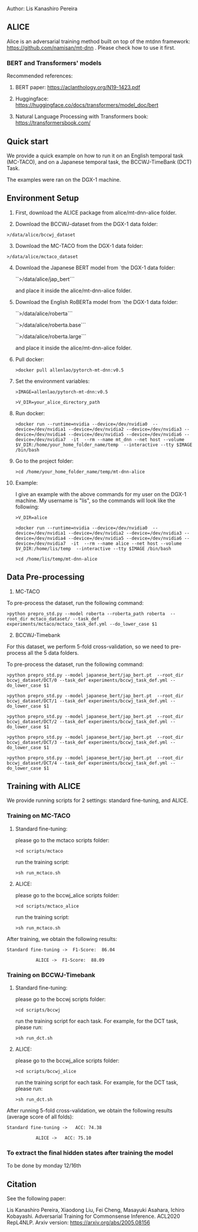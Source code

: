 
Author: Lis Kanashiro Pereira

## ALICE

Alice is an adversarial training method built on top of the mtdnn framework: https://github.com/namisan/mt-dnn . Please check how to use it first. 

### BERT and Transformers' models

Recommended references:

1) BERT paper: https://aclanthology.org/N19-1423.pdf

2) Huggingface: https://huggingface.co/docs/transformers/model_doc/bert

3) Natural Language Processing with Transformers book: https://transformersbook.com/

## Quick start

We provide a quick example on how to run it on an English temporal task (MC-TACO), and on a Japanese temporal task, the BCCWJ-TimeBank (DCT) Task.

The examples were ran on the DGX-1 machine. 

## Environment Setup

1) First, download the ALICE package from alice/mt-dnn-alice folder.

2) Download the BCCWJ-dataset from the DGX-1 data folder: 

```>/data/alice/bccwj_dataset```

3) Download the MC-TACO from the DGX-1 data folder: 

```>/data/alice/mctaco_dataset```

4) Download the Japanese BERT model from `the DGX-1 data folder: 

    ``>/data/alice/jap_bert``` 
    
    and place it inside the alice/mt-dnn-alice folder.
    
5) Download the English RoBERTa model from `the DGX-1 data folder: 

    ``>/data/alice/roberta``` 
    
    ``>/data/alice/roberta.base```
    
    ``>/data/alice/roberta.large```
    
    and place it inside the alice/mt-dnn-alice folder.

6) Pull docker: 

    ```>docker pull allenlao/pytorch-mt-dnn:v0.5```

7) Set the environment variables:

    ```>IMAGE=allenlao/pytorch-mt-dnn:v0.5```
    
    ```>V_DIR=your_alice_directory_path```

8) Run docker:

    ```>docker run --runtime=nvidia --device=/dev/nvidia0  --device=/dev/nvidia1 --device=/dev/nvidia2 --device=/dev/nvidia3 --device=/dev/nvidia4 --device=/dev/nvidia5 --device=/dev/nvidia6 --device=/dev/nvidia7  -it  --rm --name mt_dnn --net host --volume $V_DIR:/home/your_home_folder_name/temp  --interactive --tty $IMAGE /bin/bash```

9) Go to the project folder:
    
    ```>cd /home/your_home_folder_name/temp/mt-dnn-alice```
    
10) Example:

    I give an example with the above commands for my user on the DGX-1 machine. My username is "lis", so the commands will look like the following:
    
    ```>V_DIR=alice```
    
    ```>docker run --runtime=nvidia --device=/dev/nvidia0  --device=/dev/nvidia1 --device=/dev/nvidia2 --device=/dev/nvidia3 --device=/dev/nvidia4 --device=/dev/nvidia5 --device=/dev/nvidia6 --device=/dev/nvidia7  -it  --rm --name alice --net host --volume $V_DIR:/home/lis/temp  --interactive --tty $IMAGE /bin/bash```

    ```>cd /home/lis/temp/mt-dnn-alice```
    
## Data Pre-processing

1) MC-TACO

To pre-process the dataset, run the following command:

```>python prepro_std.py --model roberta --roberta_path roberta  --root_dir mctaco_dataset/ --task_def experiments/mctaco/mctaco_task_def.yml --do_lower_case $1```


2) BCCWJ-Timebank

For this dataset, we perform 5-fold cross-validation, so we need to pre-process all the 5 data folders.

To pre-process the dataset, run the following command:

```>python prepro_std.py --model japanese_bert/jap_bert.pt  --root_dir bccwj_dataset/DCT/0 --task_def experiments/bccwj_task_def.yml --do_lower_case $1```

```>python prepro_std.py --model japanese_bert/jap_bert.pt  --root_dir bccwj_dataset/DCT/1 --task_def experiments/bccwj_task_def.yml --do_lower_case $1```

```>python prepro_std.py --model japanese_bert/jap_bert.pt  --root_dir bccwj_dataset/DCT/2 --task_def experiments/bccwj_task_def.yml --do_lower_case $1```

```>python prepro_std.py --model japanese_bert/jap_bert.pt  --root_dir bccwj_dataset/DCT/3 --task_def experiments/bccwj_task_def.yml --do_lower_case $1```

```>python prepro_std.py --model japanese_bert/jap_bert.pt  --root_dir bccwj_dataset/DCT/4 --task_def experiments/bccwj_task_def.yml --do_lower_case $1```


## Training with ALICE

We provide running scripts for 2 settings: standard fine-tuning, and ALICE.

### Training on MC-TACO

1) Standard fine-tuning: 

    please go to the mctaco scripts folder: 
    
    ```>cd scripts/mctaco```
    
    run the training script:
    
    ```>sh run_mctaco.sh```
    
2) ALICE:

    please go to the bccwj_alice scripts folder: 
    
    ```>cd scripts/mctaco_alice```
    
    run the training script:
    
    ```>sh run_mctaco.sh```

After training, we obtain the following results: 

	Standard fine-tuning ->  F1-Score:  86.04

               ALICE ->  F1-Score:  88.09

### Training on BCCWJ-Timebank

1) Standard fine-tuning: 

    please go to the bccwj scripts folder: 
    
    ```>cd scripts/bccwj```
    
    run the training script for each task. For example, for the DCT task, please run:
    
    ```>sh run_dct.sh```
    
2) ALICE:

    please go to the bccwj_alice scripts folder: 
    
    ```>cd scripts/bccwj_alice```
    
    run the training script for each task. For example, for the DCT task, please run:
    
    ```>sh run_dct.sh```


After running 5-fold cross-validation, we obtain the following results (average score of all folds): 

	Standard fine-tuning ->   ACC: 74.38
         
               ALICE ->   ACC: 75.10 
     
### To extract the final hidden states after training the model

To be done by monday 12/16th

## Citation
See the following paper:

Lis Kanashiro Pereira, Xiaodong Liu, Fei Cheng, Masayuki Asahara, Ichiro Kobayashi. Adversarial Training for Commonsense Inference. ACL2020 RepL4NLP. Arxiv version: https://arxiv.org/abs/2005.08156
